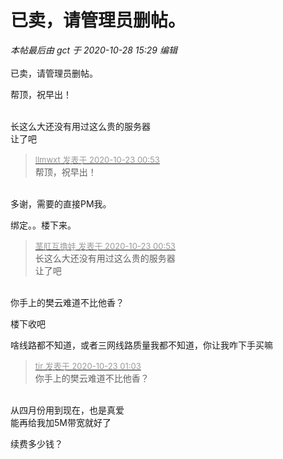 # 已卖，请管理员删帖。


<i class="pstatus"> 本帖最后由 gct 于 2020-10-28 15:29 编辑 </i><br />
<br />
已卖，请管理员删帖。

帮顶，祝早出！<br />
<br />
<img src="static/image/smiley/default/time.gif" smilieid="15" border="0" alt="" /><img src="static/image/smiley/default/time.gif" smilieid="15" border="0" alt="" /><img src="static/image/smiley/default/time.gif" smilieid="15" border="0" alt="" />

长这么大还没有用过这么贵的服务器<img src="static/image/smiley/yct/016.gif" smilieid="51" border="0" alt="" /><br />
让了吧

<div class="quote"><blockquote><font size="2"><a href="https://www.hostloc.com/forum.php?mod=redirect&amp;goto=findpost&amp;pid=9338959&amp;ptid=757428" target="_blank"><font color="#999999">llmwxt 发表于 2020-10-23 00:53</font></a></font><br />
帮顶，祝早出！</blockquote></div><br />
多谢，需要的直接PM我。

绑定。。楼下来。

<div class="quote"><blockquote><font size="2"><a href="https://www.hostloc.com/forum.php?mod=redirect&amp;goto=findpost&amp;pid=9338960&amp;ptid=757428" target="_blank"><font color="#999999">茎肛互撸娃 发表于 2020-10-23 00:53</font></a></font><br />
长这么大还没有用过这么贵的服务器<br />
让了吧</blockquote></div><br />
你手上的樊云难道不比他香？ <img src="static/image/smiley/yct/010.gif" smilieid="41" border="0" alt="" />

楼下收吧

啥线路都不知道，或者三网线路质量我都不知道，你让我咋下手买嘛

<div class="quote"><blockquote><font size="2"><a href="https://www.hostloc.com/forum.php?mod=redirect&amp;goto=findpost&amp;pid=9338970&amp;ptid=757428" target="_blank"><font color="#999999">tir 发表于 2020-10-23 01:03</font></a></font><br />
你手上的樊云难道不比他香？</blockquote></div><br />
从四月份用到现在，也是真爱<img src="static/image/smiley/yct/017.gif" smilieid="40" border="0" alt="" /><br />
能再给我加5M带宽就好了

续费多少钱？
